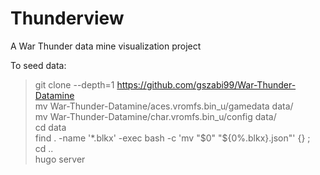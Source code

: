 # Thunderview
A War Thunder data mine visualization project  

To seed data:

> git clone --depth=1 https://github.com/gszabi99/War-Thunder-Datamine  
> mv War-Thunder-Datamine/aces.vromfs.bin_u/gamedata data/  
> mv War-Thunder-Datamine/char.vromfs.bin_u/config data/  
> cd data  
> find . -name '*.blkx' -exec bash -c 'mv "$0" "${0%.blkx}.json"' {} \;  
> cd ..  
> hugo server  
